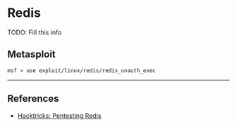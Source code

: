 # Redis

TODO: Fill this info

## Metasploit

```
msf > use exploit/linux/redis/redis_unauth_exec
```

---
## References

 - [Hacktricks: Pentesting Redis](https://book.hacktricks.xyz/network-services-pentesting/6379-pentesting-redis)